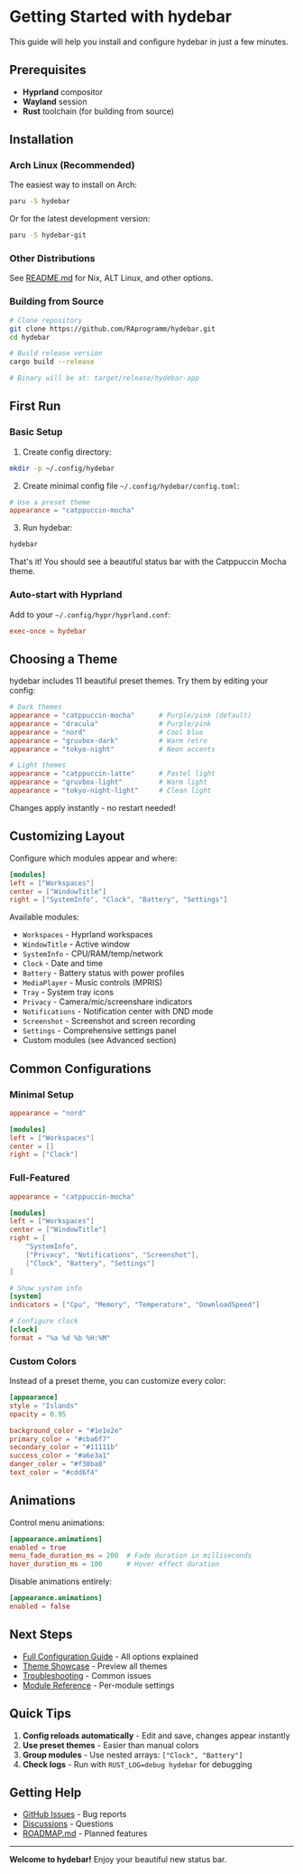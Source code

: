 # Getting Started with hydebar

This guide will help you install and configure hydebar in just a few minutes.

## Prerequisites

- **Hyprland** compositor
- **Wayland** session
- **Rust** toolchain (for building from source)

## Installation

### Arch Linux (Recommended)

The easiest way to install on Arch:

```bash
paru -S hydebar
```

Or for the latest development version:

```bash
paru -S hydebar-git
```

### Other Distributions

See [README.md](../README.md#installation) for Nix, ALT Linux, and other options.

### Building from Source

```bash
# Clone repository
git clone https://github.com/RAprogramm/hydebar.git
cd hydebar

# Build release version
cargo build --release

# Binary will be at: target/release/hydebar-app
```

## First Run

### Basic Setup

1. Create config directory:
```bash
mkdir -p ~/.config/hydebar
```

2. Create minimal config file `~/.config/hydebar/config.toml`:
```toml
# Use a preset theme
appearance = "catppuccin-mocha"
```

3. Run hydebar:
```bash
hydebar
```

That's it! You should see a beautiful status bar with the Catppuccin Mocha theme.

### Auto-start with Hyprland

Add to your `~/.config/hypr/hyprland.conf`:

```conf
exec-once = hydebar
```

## Choosing a Theme

hydebar includes 11 beautiful preset themes. Try them by editing your config:

```toml
# Dark themes
appearance = "catppuccin-mocha"      # Purple/pink (default)
appearance = "dracula"               # Purple/pink
appearance = "nord"                  # Cool blue
appearance = "gruvbox-dark"          # Warm retro
appearance = "tokyo-night"           # Neon accents

# Light themes
appearance = "catppuccin-latte"      # Pastel light
appearance = "gruvbox-light"         # Warm light
appearance = "tokyo-night-light"     # Clean light
```

Changes apply instantly - no restart needed!

## Customizing Layout

Configure which modules appear and where:

```toml
[modules]
left = ["Workspaces"]
center = ["WindowTitle"]
right = ["SystemInfo", "Clock", "Battery", "Settings"]
```

Available modules:
- `Workspaces` - Hyprland workspaces
- `WindowTitle` - Active window
- `SystemInfo` - CPU/RAM/temp/network
- `Clock` - Date and time
- `Battery` - Battery status with power profiles
- `MediaPlayer` - Music controls (MPRIS)
- `Tray` - System tray icons
- `Privacy` - Camera/mic/screenshare indicators
- `Notifications` - Notification center with DND mode
- `Screenshot` - Screenshot and screen recording
- `Settings` - Comprehensive settings panel
- Custom modules (see Advanced section)

## Common Configurations

### Minimal Setup

```toml
appearance = "nord"

[modules]
left = ["Workspaces"]
center = []
right = ["Clock"]
```

### Full-Featured

```toml
appearance = "catppuccin-mocha"

[modules]
left = ["Workspaces"]
center = ["WindowTitle"]
right = [
    "SystemInfo",
    ["Privacy", "Notifications", "Screenshot"],
    ["Clock", "Battery", "Settings"]
]

# Show system info
[system]
indicators = ["Cpu", "Memory", "Temperature", "DownloadSpeed"]

# Configure clock
[clock]
format = "%a %d %b %H:%M"
```

### Custom Colors

Instead of a preset theme, you can customize every color:

```toml
[appearance]
style = "Islands"
opacity = 0.95

background_color = "#1e1e2e"
primary_color = "#cba6f7"
secondary_color = "#11111b"
success_color = "#a6e3a1"
danger_color = "#f38ba8"
text_color = "#cdd6f4"
```

## Animations

Control menu animations:

```toml
[appearance.animations]
enabled = true
menu_fade_duration_ms = 200  # Fade duration in milliseconds
hover_duration_ms = 100      # Hover effect duration
```

Disable animations entirely:

```toml
[appearance.animations]
enabled = false
```

## Next Steps

- [Full Configuration Guide](CONFIGURATION.md) - All options explained
- [Theme Showcase](THEMES.md) - Preview all themes
- [Troubleshooting](TROUBLESHOOTING.md) - Common issues
- [Module Reference](MODULES.md) - Per-module settings

## Quick Tips

1. **Config reloads automatically** - Edit and save, changes appear instantly
2. **Use preset themes** - Easier than manual colors
3. **Group modules** - Use nested arrays: `["Clock", "Battery"]`
4. **Check logs** - Run with `RUST_LOG=debug hydebar` for debugging

## Getting Help

- [GitHub Issues](https://github.com/RAprogramm/hydebar/issues) - Bug reports
- [Discussions](https://github.com/RAprogramm/hydebar/discussions) - Questions
- [ROADMAP.md](../ROADMAP.md) - Planned features

---

**Welcome to hydebar!** Enjoy your beautiful new status bar.
